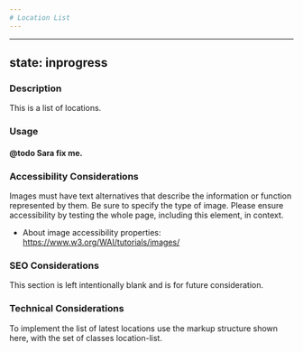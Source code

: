 ```yaml
---
# Location List
---
```


---
state: inprogress
---

### Description
This is a list of locations.

### Usage
#### @todo Sara fix me.

### Accessibility Considerations
Images must have text alternatives that describe the information or function represented by them. Be sure to specify the type of image. Please ensure accessibility by testing the whole page, including this element, in context.

* About image accessibility properties: https://www.w3.org/WAI/tutorials/images/

### SEO Considerations
This section is left intentionally blank and is for future consideration.

### Technical Considerations
To implement the list of latest locations use the markup structure shown here, with the set of classes location-list.
